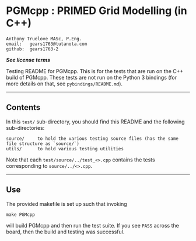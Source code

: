 # PGMcpp : PRIMED Grid Modelling (in C++)

    Anthony Truelove MASc, P.Eng.
    email:   gears1763@tutanota.com
    github:  gears1763-2

***See license terms***


Testing README for PGMcpp. This is for the tests that are run on the C++ build of PGMcpp.
These tests are not run on the Python 3 bindings (for more details on that, see
`pybindings/README.md`).

--------


## Contents

In this `test/` sub-directory, you should find this README and the following
sub-directories:

    source/     to hold the various testing source files (has the same file structure as `source/`)
    utils/      to hold various testing utilities

Note that each `test/source/../test_<>.cpp` contains the tests corresponding to
`source/../<>.cpp`.

--------


## Use

The provided makefile is set up such that invoking

    make PGMcpp

will build PGMcpp and then run the test suite. If you see `PASS` across the board, then
the build and testing was successful.
